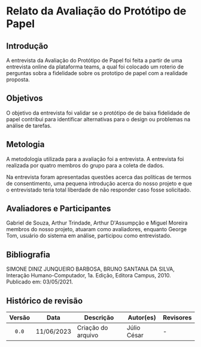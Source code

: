 # Relato da Avaliação do Protótipo de Papel

## Introdução 

A entrevista da Avaliação do Protótipo de Papel foi feita a partir de uma entrevista online da plataforma teams, a qual foi colocado um roterio de perguntas sobra a fidelidade sobre os prototipo de papel com a realidade proposta.

## Objetivos

O objetivo da entrevista foi validar se o protótipo de de baixa fidelidade de papel contribui para identificar alternativas para o design ou problemas na análise de tarefas.

## Metologia 

A metodologia utilizada para a avaliação foi a entrevista. A entrevista foi realizada por quatro membros do grupo para a coleta de dados.

Na entrevista foram apresentadas questões acerca das políticas de termos de consentimento, uma pequena introdução acerca do nosso projeto e que o entrevistado teria total liberdade de não responder caso fosse solicitado.

## Avaliadores e Participantes 

Gabriel de Souza, Arthur Trindade, Arthur D'Assumpção e Miguel Moreira membros do nosso projeto, atuaram como avaliadores, enquanto George Tom, usuário do sistema em análise, participou como entrevistado.


<!-- ## Referências -->
<!-- FONTES CITADAS UTILIZADAS PARA EMBASAR O TEXTO. REMOVER CASO NÃO HOUVER  -->

## Bibliografia
<!-- FONTES CONSULTADAS DURANTE A ELABORAÇÃO DO TEXTO, CITADAS OU NÃO. REMOVER CASO NÃO HOUVER -->
SIMONE DINIZ JUNQUEIRO BARBOSA, BRUNO SANTANA DA SILVA, Interação Humano-Computador, 1a.
Edição, Editora Campus, 2010. Publicado em: 03/05/2021.

## Histórico de revisão

| Versão     | Data        | Descrição                                 | Autor(es)       | Revisores       |
| :--------: | :---------: | ----------------------------------------- | --------------- | --------------- |
| `0.0`      | 11/06/2023  | Criação do arquivo                        | Júlio César     | - |
